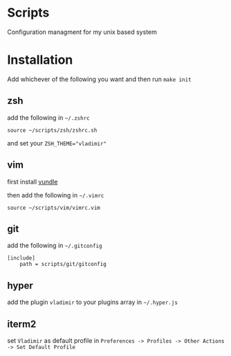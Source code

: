 # Scripts

Configuration managment for my unix based system

# Installation
Add whichever of the following you want and then run `make init`

## zsh
add the following in `~/.zshrc`
```
source ~/scripts/zsh/zshrc.sh
```

and set your `ZSH_THEME="vladimir"`

## vim
first install [vundle](https://github.com/VundleVim/Vundle.vim)

then add the following in `~/.vimrc`
```
source ~/scripts/vim/vimrc.vim
```

## git
add the following in `~/.gitconfig`
```
[include]
	path = scripts/git/gitconfig
```

## hyper
add the plugin `vladimir` to your plugins array in `~/.hyper.js`

## iterm2
set `Vladimir` as default profile in `Preferences -> Profiles -> Other Actions -> Set Default Profile`